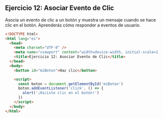 ## Ejercicio 12: Asociar Evento de Clic

Asocia un evento de clic a un botón y muestra un mensaje cuando se hace
clic en el botón. Aprenderás cómo responder a eventos de usuario.

```html
<!DOCTYPE html>
<html lang="es">
  <head>
    <meta charset="UTF-8" />
    <meta name="viewport" content="width=device-width, initial-scale=1.0" />
    <title>Ejercicio 12: Asociar Evento de Clic</title>
  </head>
  <body>
    <button id="miBoton">Haz clic</button>

    <script>
      const boton = document.getElementById('miBoton')
      boton.addEventListener('click', () => {
        alert('¡Hiciste clic en el botón!')
      })
    </script>
  </body>
</html>
```


